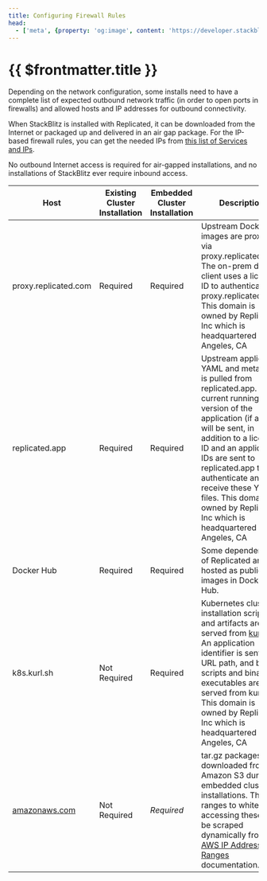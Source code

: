 ```yaml
---
title: Configuring Firewall Rules
head:
  - ['meta', {property: 'og:image', content: 'https://developer.stackblitz.com/img/og/enterprise-configuring-firewall-rules.png'}]
---
```


# {{ $frontmatter.title }}

Depending on the network configuration, some installs need to have a complete list of expected outbound network traffic (in order to open ports in firewalls) and allowed hosts and IP addresses for outbound connectivity.

When StackBlitz is installed with Replicated, it can be downloaded from the Internet or packaged up and delivered in an air gap package. For the IP-based firewall rules, you can get the needed IPs from [this list of Services and IPs](https://raw.githubusercontent.com/replicatedhq/ips/master/ip_addresses.json).

No outbound Internet access is required for air-gapped installations, and no installations of StackBlitz ever require inbound access.

| Host | Existing Cluster Installation | Embedded Cluster Installation |Description |
|---|---|---|---|
| proxy.replicated.com | Required | Required | Upstream Docker images are proxied via proxy.replicated.com. The on-prem docker client uses a license ID to authenticate to proxy.replicated.com. This domain is owned by Replicated, Inc which is headquartered in Los Angeles, CA |
| replicated.app | Required | Required | Upstream application YAML and metadata is pulled from replicated.app. The current running version of the application (if any) will be sent, in addition to a license ID and an application IDs are sent to replicated.app to authenticate and receive these YAML files. This domain is owned by Replicated, Inc which is headquartered in Los Angeles, CA |
| Docker Hub | Required | Required | Some dependencies of Replicated are hosted as public images in Docker Hub.|
| k8s.kurl.sh | Not Required | Required | Kubernetes cluster installation scripts and artifacts are served from [kurl.sh](http://kurl.sh). An application identifier is sent in a URL path, and bash scripts and binary executables are served from kurl.sh. This domain is owned by Replicated, Inc which is headquartered in Los Angeles, CA |
| [amazonaws.com](https://docs.aws.amazon.com/general/latest/gr/aws-ip-ranges.html#aws-ip-download) | Not Required | <i/>Required | tar.gz packages are downloaded from Amazon S3 during embedded cluster installations. The IP ranges to whitelist for accessing these can be scraped dynamically from the [AWS IP Address Ranges](https://docs.aws.amazon.com/general/latest/gr/aws-ip-ranges.html#aws-ip-download) documentation.
